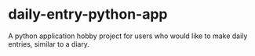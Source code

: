 # daily-entry-python-app
A python application hobby project for users who would like to make daily entries, similar to a diary.
